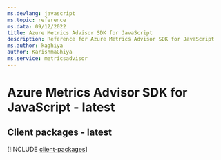 ```yaml
---
ms.devlang: javascript
ms.topic: reference
ms.data: 09/12/2022
title: Azure Metrics Advisor SDK for JavaScript
description: Reference for Azure Metrics Advisor SDK for JavaScript
ms.author: kaghiya
author: KarishmaGhiya
ms.service: metricsadvisor
---
```

# Azure Metrics Advisor SDK for JavaScript - latest

## Client packages - latest
[!INCLUDE [client-packages](metrics-advisor-client-index.md)]